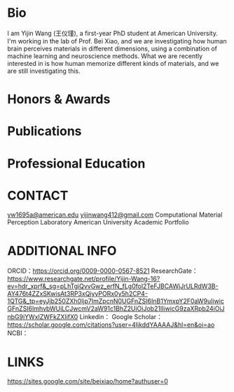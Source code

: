# Bio
I am Yijin Wang (王仪瑾), a first-year PhD student at American University.
I'm working in the lab of Prof. Bei Xiao, and we are investigating how human brain perceives materials in different dimensions, using a combination of machine learning and neuroscience methods.
What we are recently interested in is how human memorize different kinds of materials, and we are still investigating this.

# Honors & Awards

# Publications

# Professional Education

# CONTACT
yw1695a@american.edu
yijinwang412@gmail.com
Computational Material Perception Laboratory 
American University
Academic Portfolio

# ADDITIONAL INFO
ORCID：https://orcid.org/0009-0000-0567-8521
ResearchGate：https://www.researchgate.net/profile/Yijin-Wang-16?ev=hdr_xprf&_sg=pLhTgiQvvGwz_erfN_fLg0fol2TeFJBCAWjJrULRdW3B-AY476t4ZZxSKwisAt3RP3xQiyyPORx0y5h2CP4-1QTG&_tp=eyJjb250ZXh0Ijp7ImZpcnN0UGFnZSI6InB1YmxpY2F0aW9uIiwicGFnZSI6ImhvbWUiLCJwcmV2aW91c1BhZ2UiOiJob21lIiwicG9zaXRpb24iOiJnbG9iYWxIZWFkZXIifX0
Linkedin：
Google Scholar：https://scholar.google.com/citations?user=4IjkddYAAAAJ&hl=en&oi=ao
NCBI：

# LINKS
https://sites.google.com/site/beixiao/home?authuser=0

